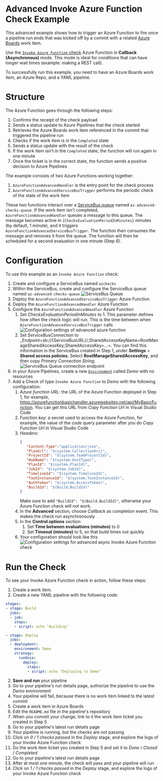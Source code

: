 # Advanced Invoke Azure Function Check Example

This advanced example shows how to trigger an Azure Function to fire once a pipeline run ends that was kicked off by a commit with a related [Azure Boards](https://azure.microsoft.com/products/devops/boards/) work item.

Use the [`Invoke Azure Function` check](https://learn.microsoft.com/azure/devops/pipelines/process/approvals?#invoke-azure-function) Azure Function in **Callback (Asynchronous)** mode. This mode is ideal for conditions that can have longer wait times (example: making a REST call).

To successfully run this example, you need to have an Azure Boards work item, an Azure Repo, and a YAML pipeline.

# Structure

The Azure Function goes through the following steps:

1. Confirms the receipt of the check payload
2. Sends a status update to Azure Pipelines that the check started
3. Retrieves the Azure Boards work item referenced in the commit that triggered the pipeline run
4. Checks if the work item is in the `Completed` state
5. Sends a status update with the result of the check
6. If the work item isn't in the `Completed` state, the function will run again in one minute
7. Once the ticket is in the correct state, the function sends a positive decision to Azure Pipelines

The example consists of two Azure Functions working together:
1. `AzureFunctionAdvancedHandler` is the entry point for the check process
2. `AzureFunctionAdvancedServiceBusTrigger` performs the periodic check of the state of the work item

These two functions interact over a [ServiceBus queue](https://learn.microsoft.com/en-us/azure/azure-functions/functions-bindings-service-bus?tabs=in-process%2Cextensionv5%2Cextensionv3&pivots=programming-language-csharp) named `az-advanced-checks-queue`. If the work item isn't completed, 
`AzureFunctionAdvancedHandler` queues a message to this queue. The message becomes active in `{ChecksEvaluationPeriodInMinutes}` minutes (by default, 1 minute), and it triggers `AzureFunctionAdvancedServiceBusTrigger`. The function then consumes the message and removes it from the queue. The function will then be scheduled for a second evaluation in one minute (Step 6).


# Configuration

To use this example as an `Invoke Azure Function` check:
1. Create and configure a ServiceBus named `azchecks`
2. Within the ServiceBus, create and configure the ServiceBus queue named `az-advanced-checks-queue`
   ![ServiceBus Queue](Pictures/ServiceBusQueue.png?raw=true)
3. Deploy the `AzureFunctionAdvancedServiceBusTrigger` Azure Function
4. Deploy the `AzureFunctionAdvancedHandler` Azure Function
5. Configure the `AzureFunctionAdvancedHandler` Azure Function
   1. Set _ChecksEvaluationPeriodInMinutes_ to 1. This parameter defines how often the check logic will run. This is the time between when `AzureFunctionAdvancedServiceBusTrigger` calls
   ![Configuration settings of advanced azure function](Pictures/AzureFunctionConfiguration.png?raw=true)
   2. Set _ServiceBusConnection_ to _Endpoint=sb://{ServiceBusURL}/;SharedAccessKeyName=RootManageSharedAccessKey;SharedAccessKey=...=. You can find this information in the ServiceBus created in Step 1, under **Settings** > **Shared access policies**. Select **RootManageSharedAccessKey**, and then copy _Primary Connection String_.
      ![ServiceBus Queue connection endpoint](Pictures/ServiceBusSharedAccessPolicies.png?raw=true)
2. In your Azure Pipelines, create a new [`Environment`](https://learn.microsoft.com/azure/devops/pipelines/process/environments) called _Demo_ with no resources
3. Add a Check of type `Invoke Azure Function` to _Demo_ with the following configuration:
   1. _Azure function URL_: the URL of the Azure Function deployed in Step 1, for example, https://azurefunctionbasichandler.azurewebsites.net/api/MyBasicFunction. You can get this URL from _Copy Function Url_ in Visual Studio Code
   2. _Function key_: a secret used to access the Azure Function, for example, the value of the _code_ query parameter after you do _Copy Function Url_ in Visual Studio Code
   3. _Headers_:
        ```json
        {
           "Content-Type":"application/json", 
           "PlanUrl": "$(system.CollectionUri)", 
           "ProjectId": "$(system.TeamProjectId)", 
           "HubName": "$(system.HostType)", 
           "PlanId": "$(system.PlanId)", 
           "JobId": "$(system.JobId)", 
           "TimelineId": "$(system.TimelineId)", 
           "TaskInstanceId": "$(system.TaskInstanceId)", 
           "AuthToken": "$(system.AccessToken)",
           "BuildId": "$(Build.BuildId)"
        }
        ```
        Make sure to add `"BuildId": "$(Build.BuildId)"`, otherwise your Azure Function check will not work.
   4. In the **Advanced** section, choose _Callback_ as completion event. This makes the check run asynchronously
   5. In the **Control options** section:
      1. Set **Time between evaluations (minutes)** to 0
      2. Set **Timeout (minutes)** to 5, so that build times out quickly
   6. Your configuration should look like this<br/>
      ![Configuration settings for advanced async Invoke Azure Function check](Pictures/AdvancedCheckAsyncConfig.png?raw=true)

# Run the Check
To see your Invoke Azure Function check in action, follow these steps:

1. Create a work item.
2. Create a new YAML pipeline with the following code:
```yml
stages:
- stage: Build
  jobs:
  - job:
    steps:
    - script: echo "Building"

- stage: Deploy
  jobs:
  - deployment: 
    environment: Demo
    strategy:
      runOnce:
        deploy:
          steps:
          - script: echo "Deploying to Demo"
```
2. **Save and run** your pipeline
3. Go to your pipeline's run details page, authorize the pipeline to use the _Demo_ environment
4. Your pipeline will fail, because there is no work item linked to the latest commit
5. Create a work item in Azure Boards
6. Edit the `README.md` file in the pipeline's repository
7. When you commit your change, link to it the work item ticket you created in Step 5
8. Go to your pipeline's latest run details page
9. Your pipeline is running, but the checks are not passing
10. Click on _0 / 1 checks passed_ in the _Deploy_ stage, and explore the logs of your Invoke Azure Function check
11. Go the work item ticket you created in Step 5 and set it to _Done_ / _Closed_ / _Completed_
12. Go to your pipeline's latest run details page
13. After at most one minute, the check will pass and your pipeline will run
14. Click on _1 / 1 checks passed_ in the _Deploy_ stage, and explore the logs of your Invoke Azure Function check
